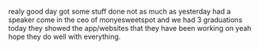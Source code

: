 realy good day got some stuff done not as much as yesterday had a speaker come in the ceo of monyesweetspot and we had 3 graduations today they showed the app/websites that they have been working on yeah hope they do well with everything.